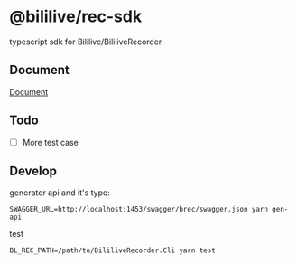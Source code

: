 # @bililive/rec-sdk

typescript sdk for Bililive/BililiveRecorder

## Document

[Document](https://rec.danmuji.org/dev/sdk.js)

## Todo

- [ ] More test case

## Develop

generator api and it's type:

```shell
SWAGGER_URL=http://localhost:1453/swagger/brec/swagger.json yarn gen-api
```

test

```
BL_REC_PATH=/path/to/BililiveRecorder.Cli yarn test
```
